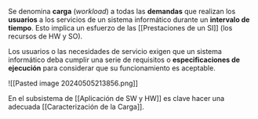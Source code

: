 Se denomina **carga** (*workload*) a todas las **demandas** que realizan los **usuarios** a los servicios de un sistema informático durante un **intervalo de tiempo**. Esto implica un esfuerzo de las [[Prestaciones de un SI]] (los recursos de HW y SO).

Los usuarios o las necesidades de servicio exigen que un sistema informático deba cumplir una serie de requisitos o **especificaciones de ejecución** para considerar que su funcionamiento es aceptable.

![[Pasted image 20240505213856.png]]

En el subsistema de [[Aplicación de SW y HW]] es clave hacer una adecuada [[Caracterización de la Carga]].